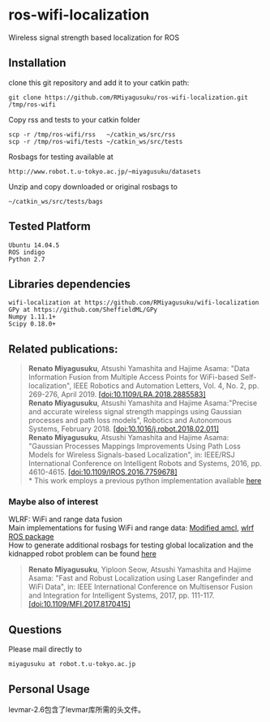 # ros-wifi-localization
Wireless signal strength based localization for ROS

## Installation

clone this git repository and add it to your catkin path:

    git clone https://github.com/RMiyagusuku/ros-wifi-localization.git /tmp/ros-wifi

Copy rss and tests to your catkin folder
    
    scp -r /tmp/ros-wifi/rss   ~/catkin_ws/src/rss
    scp -r /tmp/ros-wifi/tests ~/catkin_ws/src/tests

Rosbags for testing available at

    http://www.robot.t.u-tokyo.ac.jp/~miyagusuku/datasets

Unzip and copy downloaded or original rosbags to
    
    ~/catkin_ws/src/tests/bags


## Tested Platform

    Ubuntu 14.04.5
    ROS indigo
    Python 2.7

## Libraries dependencies

    wifi-localization at https://github.com/RMiyagusuku/wifi-localization
    GPy at https://github.com/SheffieldML/GPy
    Numpy 1.11.1+
    Scipy 0.18.0+

## Related publications:
> **Renato Miyagusuku**, Atsushi Yamashita and Hajime Asama: "Data Information Fusion from Multiple Access Points for WiFi-based Self-localization", IEEE Robotics and Automation Letters, Vol. 4, No. 2, pp. 269-276, April 2019. [[doi:10.1109/LRA.2018.2885583]](https://doi.org/10.1109/LRA.2018.2885583) <br/>
> **Renato Miyagusuku**, Atsushi Yamashita and Hajime Asama:"Precise and accurate wireless signal strength mappings using Gaussian processes and path loss models", Robotics and Autonomous Systems, February 2018. [[doi:10.1016/j.robot.2018.02.011]](https://doi.org/10.1016/j.robot.2018.02.011) <br/>
> **Renato Miyagusuku**, Atsushi Yamashita and Hajime Asama: "Gaussian Processes Mappings Improvements Using Path Loss Models for Wireless Signals-based Localization", in: IEEE/RSJ International Conference on Intelligent Robots and Systems, 2016, pp. 4610-4615. [[doi:10.1109/IROS.2016.7759678]](https://doi.org/10.1109/IROS.2016.7759678) <br/> * This work employs a previous python implementation available [here](../IROS2016/)

### Maybe also of interest
WLRF: WiFi and range data fusion <br/>
Main implementations for fusing WiFi and range data: 
[Modified amcl](https://github.com/RMiyagusuku/navigation/tree/indigo-devel/amcl), [wlrf ROS package](https://github.com/RMiyagusuku/wifi-localization) <br/>
How to generate additional rosbags for testing global localization and the kidnapped robot problem can be found [here](../datasets/)
> **Renato Miyagusuku**, Yiploon Seow, Atsushi Yamashita and Hajime Asama: "Fast and Robust Localization using Laser Rangefinder and WiFi Data", in: IEEE International Conference on Multisensor Fusion and Integration for Intelligent Systems, 2017, pp. 111-117. [[doi:10.1109/MFI.2017.8170415]](https://doi.org/10.1109/MFI.2017.8170415)

## Questions

Please mail directly to 

    miyagusuku at robot.t.u-tokyo.ac.jp

## Personal Usage

levmar-2.6包含了levmar库所需的头文件。

